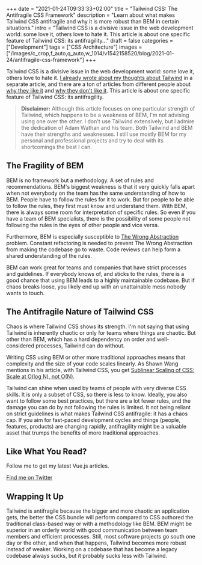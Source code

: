 +++
date = "2021-01-24T09:33:33+02:00"
title = "Tailwind CSS: The Antifragile CSS Framework"
description = "Learn about what makes Tailwind CSS antifragile and why it is more robust than BEM in certain situations."
intro = "Tailwind CSS is a divisive issue in the web development world: some love it, others love to hate it. This article is about one specific feature of Tailwind CSS: its antifragility..."
draft = false
categories = ["Development"]
tags = ["CSS Architecture"]
images = ["/images/c_crop,f_auto,q_auto,w_1014/v1542158520/blog/2021-01-24/antifragile-css-framework"]
+++

Tailwind CSS is a divisive issue in the web development world: some love it, others love to hate it. [I already wrote about my thoughts about Tailwind](/blog/thoughts-about-utility-first-css-frameworks/) in a separate article, and there are a ton of articles from different people about [why they like it](https://dev.to/swyx/why-tailwind-css-2o8f) and [why they don't like it](https://dev.to/jaredcwhite/why-tailwind-isn-t-for-me-5c90). This article is about one specific feature of Tailwind CSS: its antifragility.

> **Disclaimer:** Although this article focuses on one particular strength of Tailwind, which happens to be a weakness of BEM, I'm not advising using one over the other. I don't use Tailwind extensively, but I admire the dedication of Adam Wathan and his team. Both Tailwind and BEM have their strengths and weaknesses. I still use mostly BEM for my personal and professional projects and try to deal with its shortcomings the best I can.

## The Fragility of BEM

BEM is no framework but a methodology. A set of rules and recommendations. BEM's biggest weakness is that it very quickly falls apart when not everybody on the team has the same understanding of how to BEM. People have to follow the rules for it to work. But for people to be able to follow the rules, they first must know and understand them. With BEM, there is always some room for interpretation of specific rules. So even if you have a team of BEM specialists, there is the possibility of some people not following the rules in the eyes of other people and vice versa.

Furthermore, BEM is especially susceptible to [The Wrong Abstraction](https://sandimetz.com/blog/2016/1/20/the-wrong-abstraction) problem. Constant refactoring is needed to prevent The Wrong Abstraction from making the codebase go to waste. Code reviews can help form a shared understanding of the rules.

BEM can work great for teams and companies that have strict processes and guidelines. If everybody knows of, and sticks to the rules, there is a good chance that using BEM leads to a highly maintainable codebase. But if chaos breaks loose, you likely end up with an unattainable mess nobody wants to touch.

## The Antifragile Nature of Tailwind CSS

Chaos is where Tailwind CSS shows its strength. I'm not saying that using Tailwind is inherently chaotic or only for teams where things are chaotic. But other than BEM, which has a hard dependency on order and well-considered processes, Tailwind can do without.

Writing CSS using BEM or other more traditional approaches means that complexity and the size of your code scales linearly. As Shawn Wang mentions in his article, with Tailwind CSS, you get [Sublinear Scaling of CSS: Scale at O(log N), not O(N)](https://dev.to/swyx/why-tailwind-css-2o8f#tldr).

Tailwind can shine when used by teams of people with very diverse CSS skills. It is only a subset of CSS, so there is less to know. Ideally, you also want to follow some best practices, but there are a lot fewer rules, and the damage you can do by not following the rules is limited. It not being reliant on strict guidelines is what makes Tailwind CSS antifragile: it has a chaos cap. If you aim for fast-paced development cycles and things (people, features, products) are changing rapidly, antifragility might be a valuable asset that trumps the benefits of more traditional approaches.

<div class="c-content__broad">
  <div class="c-twitter-teaser">
    <div class="c-twitter-teaser__content">
      <h2 class="c-twitter-teaser__headline">Like What You Read?</h2>
      <p class="c-twitter-teaser__body">
        Follow me to get my latest Vue.js articles.
      </p>
      <a class="c-button c-button--outline c-twitter-teaser__button" rel="nofollow" href="https://twitter.com/maoberlehner" data-event-category="link" data-event-action="click: contact" data-event-label="Twitter (article content)">
        Find me on Twitter
      </a>
    </div>
  </div>
</div>

## Wrapping It Up

Tailwind is antifragile because the bigger and more chaotic an application gets, the better the CSS bundle will perform compared to CSS authored the traditional class-based way or with a methodology like BEM. BEM might be superior in an orderly world with good communication between team members and efficient processes. Still, most software projects go south one day or the other, and when that happens, Tailwind becomes more robust instead of weaker. Working on a codebase that has become a legacy codebase always sucks, but it probably sucks less with Tailwind.
